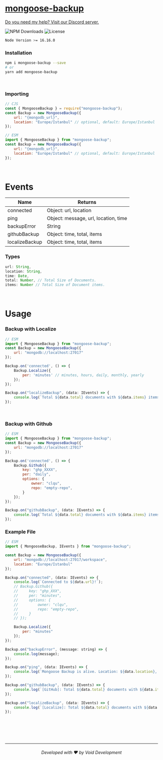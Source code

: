 # [mongoose-backup](https://npmjs.com/package/mongoose-backup)
[Do you need my help? Visit our Discord server.](https://voiddevs.org/discord)

![NPM Downloads](https://img.shields.io/npm/dm/mongoose-backup?style=for-the-badge)
![License](https://img.shields.io/npm/l/mongoose-backup?style=for-the-badge)
```bash
Node Version >= 16.16.0
```

### Installation
```bash
npm i mongoose-backup --save
# or
yarn add mongoose-backup
```

<br>

### Importing

```js
// CJS
const { MongooseBackup } = require("mongoose-backup");
const Backup = new MongooseBackup({
    url: "{mongodb_url}",
    location: "Europe/Istanbul" // optional, default: Europe/Istanbul
});

// ESM
import { MongooseBackup } from "mongoose-backup";
const Backup = new MongooseBackup({
    url: "{mongodb_url}",
    location: "Europe/Istanbul" // optional, default: Europe/Istanbul
});
```

<br>

# Events

| Name  |  Returns |
|---|---|
| connected  | Object: url, location |
| ping  | Object: message, url, location, time |
| backupError  | String |
| githubBackup | Object: time, total, items |
| localizeBackup | Object: time, total, items |

### Types
```js
url: String,
location: String,
time: Date,
total: Number, // Total Size of Documents.
items: Number // Total Size of Document items.
```

<br>


# Usage

### Backup with Localize
```js
// ESM
import { MongooseBackup } from "mongoose-backup";
const Backup = new MongooseBackup({
    url: "mongodb://localhost:27017"
});

Backup.on('connected', () => {
    Backup.Localize({
        per: 'minutes' // minutes, hours, daily, monthly, yearly
    });
});

Backup.on("localizeBackup", (data: IEvents) => {
    console.log(`Total ${data.total} documents with ${data.items} items backed up.`);
});
```

<br>

### Backup with Github
```js
// ESM
import { MongooseBackup } from "mongoose-backup";
const Backup = new MongooseBackup({
    url: "mongodb://localhost:27017"
});

Backup.on('connected', () => {
    Backup.Github({
        key: "ghp_XXXX",
        per: "daily",
        options: {
            owner: "clqu",
            repo: "empty-repo",
        }
    });
});

Backup.on("githubBackup", (data: IEvents) => {
    console.log(`Total ${data.total} documents with ${data.items} items backed up.`);
});
```

### Example File
```js
// ESM
import { MongooseBackup, IEvents } from "mongoose-backup";

const Backup = new MongooseBackup({
    url: "mongodb://localhost:27017/workspace",
    location: "Europe/Istanbul"
});

Backup.on("connected", (data: IEvents) => {
    console.log(`Connected to ${data.url}!`);
    // Backup.Github({
    //     key: "ghp_XXX",
    //     per: "minutes",
    //     options: {
    //         owner: "clqu",
    //         repo: "empty-repo",
    //     }
    // });

    Backup.Localize({
        per: "minutes"
    });
});

Backup.on("backupError", (message: string) => {
    console.log(message);
});

Backup.on("ping", (data: IEvents) => {
    console.log(`Mongoose Backup is alive. Location: ${data.location}, Logger: ${data.logger}, URL: ${data.url}, Time: ${data.time}`);
});

Backup.on("githubBackup", (data: IEvents) => {
    console.log(`[GitHub]: Total ${data.total} documents with ${data.items} items backed up.`);
});

Backup.on("localizeBackup", (data: IEvents) => {
    console.log(`[Localize]: Total ${data.total} documents with ${data.items} items backed up.`);
});
```

<br><br><br><br>

---
<h6 align="center">Developed with ❤️ by Void Development</h6>
